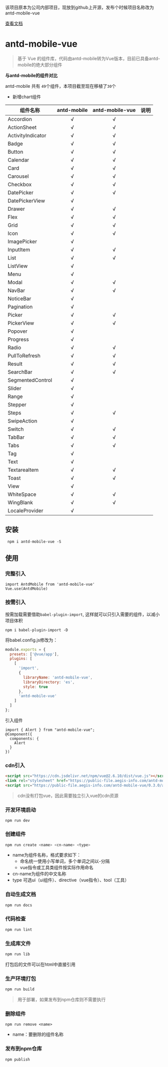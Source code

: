 该项目原本为公司内部项目，现放到github上开源，发布个时候项目名称改为antd-mobile-vue

[查看文档](http://aegis-ui.aegis-info.com)


# antd-mobile-vue

> 基于 Vue 的组件库，代码由antd-mobile转为Vue版本，目前已具备antd-mobile的绝大部分组件

**与antd-mobile的组件对比**

antd-mobile 共有 <code>49</code>个组件，本项目截至现在移植了<code>30</code>个

* 新增chart组件

组件名称 | antd-mobile | antd-mobile-vue | 说明
--- | :---: | :---: | ---
Accordion | √ | √
ActionSheet | √ | √
ActivityIndicator | √ | √
Badge | √ | √
Button | √ | √
Calendar | √ | √
Card | √ | √
Carousel | √ | √
Checkbox | √ | √
DatePicker | √ | √
DatePickerView | √ | 
Drawer | √ | √
Flex | √ | √
Grid | √ | √
Icon | √ | √
ImagePicker | √ | 
InputItem | √ | √
List | √ | √
ListView | √ | 
Menu | √ | 
Modal | √ | √
NavBar | √ | √
NoticeBar | √ | 
Pagination | √ |
Picker | √ | √
PickerView | √ | √
Popover | √ | 
Progress | √ | 
Radio | √ | √
PullToRefresh | √ | √
Result | √ | √
SearchBar | √ | √
SegmentedControl | √ | 
Slider | √ | 
Range | √ | 
Stepper | √ | 
Steps | √ | √
SwipeAction | √ | 
Switch | √ | √
TabBar | √ | √
Tabs | √ | √
Tag | √ | 
Text | √ | 
TextareaItem | √ | √
Toast | √ | √
View | √ | 
WhiteSpace | √ | √
WingBlank | √ | √
LocaleProvider | √ | 

## 安装

``` 
 npm i antd-mobile-vue -S
```
## 使用

### 完整引入

``` 
import AntdMobile from 'antd-mobile-vue'
Vue.use(AntdMobile)
```


### 按需引入 

按需加载需要借助<code>babel-plugin-import</code>, 这样就可以只引入需要的组件，以减小项目体积

```shell
npm i babel-plugin-import -D
```

将babel.config.js修改为：

```javascript
module.exports = {
  presets: ['@vue/app'],
  plugins: [
    [
      'import',
      {
        libraryName: 'antd-mobile-vue',
        libraryDirectory: 'es',
        style: true
      },
      'antd-mobile-vue'
    ]
  ]
};
```

引入组件

```
import { Alert } from "antd-mobile-vue";
@Component({
  components: {
    Alert
  }
})
```

### cdn引入 ###

```html
<script src="https://cdn.jsdelivr.net/npm/vue@2.6.10/dist/vue.js"></script>
<link rel="stylesheet" href="https://public-file.aegis-info.com/antd-mobile-vue/0.3.0/antdm.css.gz">
<script src="https://public-file.aegis-info.com/antd-mobile-vue/0.3.0/antdm.umd.min.js.gz"></script>
```

> cdn没有打包vue，因此需要独立引入vue的cdn资源

### 开发环境启动
```
npm run dev 
```

### 创建组件
```bash
npm run create <name> <cn-name> <type> 
```

* name为组件名称，格式要求如下：
  * 命名统一使用小写单词，多个单词之间以-分隔
  * vue指令或工具类组件按实际作用命名
* cn-name为组件的中文名称
* type 可选ui（ui组件）、directive（vue指令）、tool（工具）

### 自动生成文档

 ```bash
npm run docs
```

### 代码检查
```bash
npm run lint
``` 

### 生成库文件
```bash
npm run lib
``` 
打包后的文件可以在html中直接引用

### 生产环境打包 

```bash
npm run build
```

> 用于部署，如果发布到npm仓库则不需要执行


### 删除组件
```
npm run remove <name>
```

* name：要删除的组件名称


### 发布到npm仓库

```bash
npm publish
```
